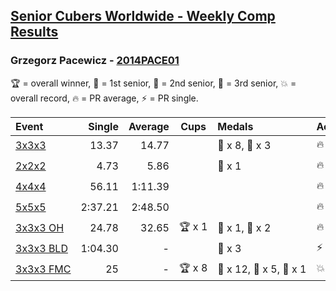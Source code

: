 <style>table {white-space: nowrap;}</style>

## [Senior Cubers Worldwide - Weekly Comp Results](/scw-comp/results/)
### Grzegorz Pacewicz - [2014PACE01](https://www.worldcubeassociation.org/persons/2014PACE01)

🏆 = overall winner, 🥇 = 1st senior, 🥈 = 2nd senior, 🥉 = 3rd senior, 💥 = overall record, 🔥 = PR average, ⚡ = PR single.

| Event | Single | Average | Cups | Medals | Achievements|
| :-- | --: | --: | :--: | :-- | :-- |
| [3x3x3](grzegorz_pacewicz/333.md) | 13.37 | 14.77 |  | 🥈 x 8, 🥉 x 3 | 🔥 x 3, ⚡ x 1 |
| [2x2x2](grzegorz_pacewicz/222.md) | 4.73 | 5.86 |  | 🥉 x 1 | 🔥 x 2, ⚡ x 1 |
| [4x4x4](grzegorz_pacewicz/444.md) | 56.11 | 1:11.39 |  |  | 🔥 x 1, ⚡ x 1 |
| [5x5x5](grzegorz_pacewicz/555.md) | 2:37.21 | 2:48.50 |  |  | 🔥 x 1, ⚡ x 1 |
| [3x3x3 OH](grzegorz_pacewicz/333oh.md) | 24.78 | 32.65 | 🏆 x 1 | 🥇 x 1, 🥈 x 2 | 🔥 x 3, ⚡ x 2 |
| [3x3x3 BLD](grzegorz_pacewicz/333bf.md) | 1:04.30 | - |  | 🥈 x 3 | ⚡ x 2 |
| [3x3x3 FMC](grzegorz_pacewicz/333fm.md) | 25 | - | 🏆 x 8 | 🥇 x 12, 🥈 x 5, 🥉 x 1 | 💥 x 1, ⚡ x 3 |

<!-- Global site tag (gtag.js) - Google Analytics -->
<script async src="https://www.googletagmanager.com/gtag/js?id=UA-86348435-3"></script>
<script>window.dataLayer = window.dataLayer || []; function gtag() {dataLayer.push(arguments);} gtag('js', new Date()); gtag('config', 'UA-86348435-3');</script>
